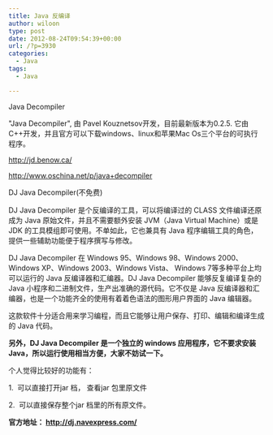 ```yaml
---
title: Java 反编译
author: wiloon
type: post
date: 2012-08-24T09:54:39+00:00
url: /?p=3930
categories:
  - Java
tags:
  - Java

---
```

Java Decompiler

"Java Decompiler", 由 Pavel Kouznetsov开发，目前最新版本为0.2.5. 它由 C++开发，并且官方可以下载windows、linux和苹果Mac Os三个平台的可执行程序。

http://jd.benow.ca/

http://www.oschina.net/p/java+decompiler

<span style="line-height: 1.5em;">DJ Java Decompiler(不免费)

DJ Java Decompiler 是个反编译的工具，可以将编译过的 CLASS 文件编译还原成为 Java 原始文件，并且不需要额外安装 JVM（Java Virtual Machine）或是JDK 的工具模组即可使用。不单如此，它也兼具有 Java 程序编辑工具的角色，提供一些辅助功能便于程序撰写与修改。

DJ Java Decompiler 在 Windows 95、Windows 98、Windows 2000、Windows XP、Windows 2003、Windows Vista、 Windows 7等多种平台上均可以运行的 Java 反编译器和汇编器。DJ Java Decompiler 能够反复编译复杂的 Java 小程序和二进制文件，生产出准确的源代码。它不仅是 Java 反编译器和汇编器，也是一个功能齐全的使用有着着色语法的图形用户界面的 Java 编辑器。

这款软件十分适合用来学习编程，而且它能够让用户保存、打印、编辑和编译生成的 Java 代码。

**另外，DJ Java Decompiler 是一个独立的 windows 应用程序，它不要求安装Java，所以运行使用相当方便，大家不妨试一下。**

个人觉得比较好的功能有：

1.  可以直接打开jar 档， 查看jar 包里原文件

2.  可以直接保存整个jar 档里的所有原文件。

**官方地址： http://dj.navexpress.com/**